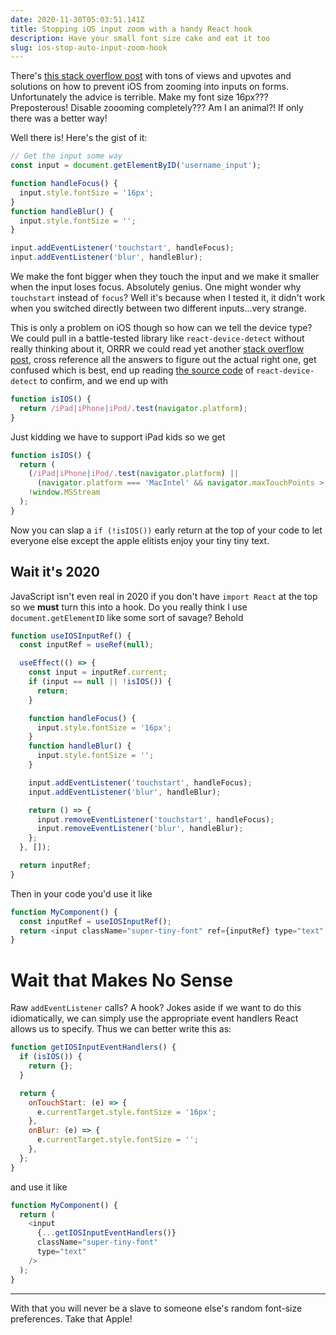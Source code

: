 ```yaml
---
date: 2020-11-30T05:03:51.141Z
title: Stopping iOS input zoom with a handy React hook
description: Have your small font size cake and eat it too
slug: ios-stop-auto-input-zoom-hook
---
```


There's
[this stack overflow post](https://stackoverflow.com/questions/2989263/disable-auto-zoom-in-input-text-tag-safari-on-iphone)
with tons of views and upvotes and solutions on how to prevent iOS from zooming
into inputs on forms. Unfortunately the advice is terrible. Make my font size
16px??? Preposterous! Disable zoooming completely??? Am I an animal?! If only
there was a better way!

<!--more-->

Well there is! Here's the gist of it:

```js
// Get the input some way
const input = document.getElementByID('username_input');

function handleFocus() {
  input.style.fontSize = '16px';
}
function handleBlur() {
  input.style.fontSize = '';
}

input.addEventListener('touchstart', handleFocus);
input.addEventListener('blur', handleBlur);
```

We make the font bigger when they touch the input and we make it smaller when
the input loses focus. Absolutely genius. One might wonder why `touchstart`
instead of `focus`? Well it's because when I tested it, it didn't work when you
switched directly between two different inputs...very strange.

This is only a problem on iOS though so how can we tell the device type? We
could pull in a battle-tested library like `react-device-detect` without really
thinking about it, ORRR we could read yet another
[stack overflow post](https://stackoverflow.com/questions/9038625/detect-if-device-is-ios),
cross reference all the answers to figure out the actual right one, get confused
which is best, end up reading
[the source code](https://github.com/duskload/react-device-detect/blob/master/src/components/helpers/get-ua-data.js#L30-L35)
of `react-device-detect` to confirm, and we end up with

```js
function isIOS() {
  return /iPad|iPhone|iPod/.test(navigator.platform);
}
```

Just kidding we have to support iPad kids so we get

```js
function isIOS() {
  return (
    (/iPad|iPhone|iPod/.test(navigator.platform) ||
      (navigator.platform === 'MacIntel' && navigator.maxTouchPoints > 1)) &&
    !window.MSStream
  );
}
```

Now you can slap a `if (!isIOS())` early return at the top of your code to let
everyone else except the apple elitists enjoy your tiny tiny text.

## Wait it's 2020

JavaScript isn't even real in 2020 if you don't have `import React` at the top
so we **must** turn this into a hook. Do you really think I use
`document.getElementID` like some sort of savage? Behold

```js
function useIOSInputRef() {
  const inputRef = useRef(null);

  useEffect(() => {
    const input = inputRef.current;
    if (input == null || !isIOS()) {
      return;
    }

    function handleFocus() {
      input.style.fontSize = '16px';
    }
    function handleBlur() {
      input.style.fontSize = '';
    }

    input.addEventListener('touchstart', handleFocus);
    input.addEventListener('blur', handleBlur);

    return () => {
      input.removeEventListener('touchstart', handleFocus);
      input.removeEventListener('blur', handleBlur);
    };
  }, []);

  return inputRef;
}
```

Then in your code you'd use it like

```js
function MyComponent() {
  const inputRef = useIOSInputRef();
  return <input className="super-tiny-font" ref={inputRef} type="text" />;
}
```

# Wait that Makes No Sense

Raw `addEventListener` calls? A hook? Jokes aside if we want to do this
idiomatically, we can simply use the appropriate event handlers React allows us
to specify. Thus we can better write this as:

```js
function getIOSInputEventHandlers() {
  if (isIOS()) {
    return {};
  }

  return {
    onTouchStart: (e) => {
      e.currentTarget.style.fontSize = '16px';
    },
    onBlur: (e) => {
      e.currentTarget.style.fontSize = '';
    },
  };
}
```

and use it like

```js
function MyComponent() {
  return (
    <input
      {...getIOSInputEventHandlers()}
      className="super-tiny-font"
      type="text"
    />
  );
}
```

---

With that you will never be a slave to someone else's random font-size
preferences. Take that Apple!
